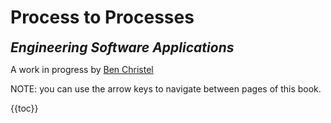 # Process to Processes

<span style="font-size: 150%;font-weight:bold;font-style:italic">
Engineering Software Applications
</span>

A work in progress by [Ben Christel](https://github.com/benchristel)

NOTE: you can use the arrow keys to navigate between pages of this book.

{{toc}}